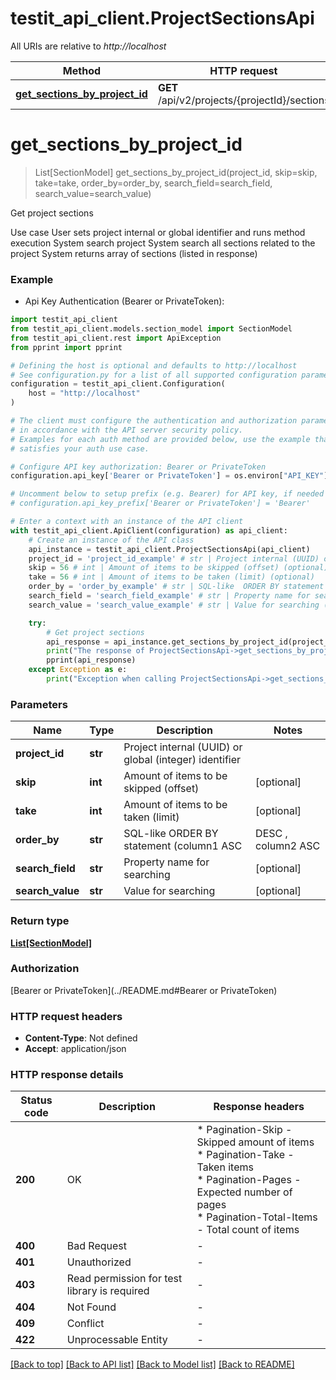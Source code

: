 # testit_api_client.ProjectSectionsApi

All URIs are relative to *http://localhost*

Method | HTTP request | Description
------------- | ------------- | -------------
[**get_sections_by_project_id**](ProjectSectionsApi.md#get_sections_by_project_id) | **GET** /api/v2/projects/{projectId}/sections | Get project sections


# **get_sections_by_project_id**
> List[SectionModel] get_sections_by_project_id(project_id, skip=skip, take=take, order_by=order_by, search_field=search_field, search_value=search_value)

Get project sections

 Use case  User sets project internal or global identifier and runs method execution  System search project  System search all sections related to the project  System returns array of sections (listed in response)

### Example

* Api Key Authentication (Bearer or PrivateToken):

```python
import testit_api_client
from testit_api_client.models.section_model import SectionModel
from testit_api_client.rest import ApiException
from pprint import pprint

# Defining the host is optional and defaults to http://localhost
# See configuration.py for a list of all supported configuration parameters.
configuration = testit_api_client.Configuration(
    host = "http://localhost"
)

# The client must configure the authentication and authorization parameters
# in accordance with the API server security policy.
# Examples for each auth method are provided below, use the example that
# satisfies your auth use case.

# Configure API key authorization: Bearer or PrivateToken
configuration.api_key['Bearer or PrivateToken'] = os.environ["API_KEY"]

# Uncomment below to setup prefix (e.g. Bearer) for API key, if needed
# configuration.api_key_prefix['Bearer or PrivateToken'] = 'Bearer'

# Enter a context with an instance of the API client
with testit_api_client.ApiClient(configuration) as api_client:
    # Create an instance of the API class
    api_instance = testit_api_client.ProjectSectionsApi(api_client)
    project_id = 'project_id_example' # str | Project internal (UUID) or global (integer) identifier
    skip = 56 # int | Amount of items to be skipped (offset) (optional)
    take = 56 # int | Amount of items to be taken (limit) (optional)
    order_by = 'order_by_example' # str | SQL-like  ORDER BY statement (column1 ASC|DESC , column2 ASC|DESC) (optional)
    search_field = 'search_field_example' # str | Property name for searching (optional)
    search_value = 'search_value_example' # str | Value for searching (optional)

    try:
        # Get project sections
        api_response = api_instance.get_sections_by_project_id(project_id, skip=skip, take=take, order_by=order_by, search_field=search_field, search_value=search_value)
        print("The response of ProjectSectionsApi->get_sections_by_project_id:\n")
        pprint(api_response)
    except Exception as e:
        print("Exception when calling ProjectSectionsApi->get_sections_by_project_id: %s\n" % e)
```



### Parameters


Name | Type | Description  | Notes
------------- | ------------- | ------------- | -------------
 **project_id** | **str**| Project internal (UUID) or global (integer) identifier | 
 **skip** | **int**| Amount of items to be skipped (offset) | [optional] 
 **take** | **int**| Amount of items to be taken (limit) | [optional] 
 **order_by** | **str**| SQL-like  ORDER BY statement (column1 ASC|DESC , column2 ASC|DESC) | [optional] 
 **search_field** | **str**| Property name for searching | [optional] 
 **search_value** | **str**| Value for searching | [optional] 

### Return type

[**List[SectionModel]**](SectionModel.md)

### Authorization

[Bearer or PrivateToken](../README.md#Bearer or PrivateToken)

### HTTP request headers

 - **Content-Type**: Not defined
 - **Accept**: application/json

### HTTP response details

| Status code | Description | Response headers |
|-------------|-------------|------------------|
**200** | OK |  * Pagination-Skip - Skipped amount of items <br>  * Pagination-Take - Taken items <br>  * Pagination-Pages - Expected number of pages <br>  * Pagination-Total-Items - Total count of items <br>  |
**400** | Bad Request |  -  |
**401** | Unauthorized |  -  |
**403** | Read permission for test library is required |  -  |
**404** | Not Found |  -  |
**409** | Conflict |  -  |
**422** | Unprocessable Entity |  -  |

[[Back to top]](#) [[Back to API list]](../README.md#documentation-for-api-endpoints) [[Back to Model list]](../README.md#documentation-for-models) [[Back to README]](../README.md)

